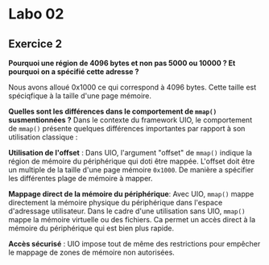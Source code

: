 # Labo 02

## Exercice 2 

**Pourquoi une région de 4096 bytes et non pas 5000 ou 10000 ? Et pourquoi on a spécifié cette adresse ?**

Nous avons alloué 0x1000 ce qui correspond à 4096 bytes. Cette taille est spéciqfique à la taille d'une page mémoire.

**Quelles sont les différences dans le comportement de `mmap()` susmentionnées ?**
Dans le contexte du framework UIO, le comportement de `mmap()` présente quelques différences importantes par rapport à son utilisation classique :

**Utilisation de l'offset** : Dans UIO, l'argument "offset" de `mmap()` indique la région de mémoire du périphérique qui doti être mappée. 
L'offset doit être un multiple de la taille d'une page mémoire `0x1000`. De manière a spécifier les différentes plage de mémoire à mapper.

**Mappage direct de la mémoire du périphérique**: Avec UIO, `mmap()` mappe directement la mémoire physique du périphérique dans l'espace d'adressage utilisateur. Dans le cadre d'une utilisation sans UIO, `mmap()` mappe la mémoire virtuelle ou des fichiers.
Ca permet un accès direct à la mémoire du périphérique qui est bien plus rapide.

**Accès sécurisé** : UIO impose tout de même des restrictions pour empêcher le mappage de zones de mémoire non autorisées.

